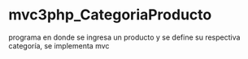 # mvc3php_CategoriaProducto
programa en donde se ingresa un producto y se define su respectiva categoría, se implementa mvc
